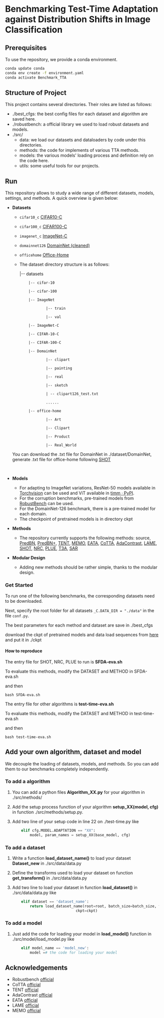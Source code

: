 # Benchmarking Test-Time Adaptation against Distribution Shifts in Image Classification

## Prerequisites

To use the repository, we provide a conda environment.
```bash
conda update conda
conda env create -f environment.yaml
conda activate Benchmark_TTA 
```

## Structure of Project

This project contains several directories. Their roles are listed as follows:

+ ./best_cfgs: the best config files for each dataset and algorithm are saved here.
+ ./robustbench: a official library we used to load robust datasets and models. 
+ ./src/
  + data: we load our datasets and dataloaders by code under this directories.
  + methods: the code for implements of various TTA methods.
  + models: the various models' loading process and definition rely on the code here.
  + utils: some useful tools for our projects. 

## Run


This repository allows to study a wide range of different datasets, models, settings, and methods. A quick overview is given below:

- **Datasets**
  
  - `cifar10_c` [CIFAR10-C](https://zenodo.org/record/2535967#.ZBiI7NDMKUk)
  
  - `cifar100_c` [CIFAR100-C](https://zenodo.org/record/3555552#.ZBiJA9DMKUk)
  
  - `imagenet_c` [ImageNet-C](https://zenodo.org/record/2235448#.Yj2RO_co_mF)
  
  - `domainnet126` [DomainNet (cleaned)](http://ai.bu.edu/M3SDA/)
  
  - `officehome` [Office-Home](https://drive.google.com/file/d/0B81rNlvomiwed0V1YUxQdC1uOTg/view?usp=sharing&resourcekey=0-2SNWq0CDAuWOBRRBL7ZZsw)
  
  - The dataset directory structure is as follows:



  	|-- datasets 
  	
  	        |-- cifar-10
  	
  	        |-- cifar-100
  	
  	        |-- ImageNet
  	
  	                |-- train
  	
  	                |-- val
  	
  	        |-- ImageNet-C
  	
  	        |-- CIFAR-10-C
  	
  	        |-- CIFAR-100-C
  	
  	        |-- DomainNet
  	
  	                |-- clipart
  	
  	                |-- painting
  	
  	                |-- real
  	
  	                |-- sketch
  	
  	                | -- clipart126_test.txt
  	
  	                ......
  	
  	        |-- office-home
  	
  	                |-- Art
  	
  	                |-- Clipart
  	
  	                |-- Product
  	
  	                |-- Real_World

  


  You can download the .txt file for DomainNet in ./dataset/DomainNet, generate .txt file for office-home following [SHOT](https://github.com/tim-learn/SHOT)

​	

- **Models**
  
  - For adapting to ImageNet variations, ResNet-50 models available in [Torchvision](https://pytorch.org/vision/0.14/models.html) can be used and ViT available in [timm · PyPI](https://pypi.org/project/timm/#models).
  - For the corruption benchmarks, pre-trained models from [RobustBench](https://github.com/RobustBench/robustbench) can be used.
  - For the DomainNet-126 benchmark, there is a pre-trained model for each domain.
  - The checkpoint of pretrained models is in directory ckpt

- **Methods**
  - The repository currently supports the following methods: source, [PredBN](https://arxiv.org/abs/2006.10963), [PredBN+](https://proceedings.neurips.cc/paper/2020/hash/85690f81aadc1749175c187784afc9ee-Abstract.html), [TENT](https://openreview.net/pdf?id=uXl3bZLkr3c),
    [MEMO](https://openreview.net/pdf?id=vn74m_tWu8O),  [EATA](https://arxiv.org/abs/2204.02610),
    [CoTTA](https://arxiv.org/abs/2203.13591), [AdaContrast](https://arxiv.org/abs/2204.10377), [LAME](https://arxiv.org/abs/2201.05718), [SHOT](https://arxiv.org/abs/2002.08546), [NRC](https://proceedings.neurips.cc/paper/2021/hash/f5deaeeae1538fb6c45901d524ee2f98-Abstract.html), [PLUE](https://arxiv.org/abs/2303.03770), [T3A](https://openreview.net/forum?id=e_yvNqkJKAW), [SAR](https://openreview.net/forum?id=g2YraF75Tj)


- **Modular Design**
  - Adding new methods should be rather simple, thanks to the modular design.

### Get Started
To run one of the following benchmarks, the corresponding datasets need to be downloaded.

Next, specify the root folder for all datasets `_C.DATA_DIR = "./data"` in the file `conf.py`. 

The best parameters for each method and dataset are save in ./best_cfgs

download the ckpt of pretrained models and data load sequences from [here](https://drive.google.com/drive/folders/14GWvsEI5pDc3Mm7vqyELeBPuRUSPt-Ao?usp=sharing) and put it in ./ckpt
#### How to reproduce

The entry file for SHOT, NRC, PLUE to run is **SFDA-eva.sh**

To evaluate this methods, modify the DATASET and METHOD in SFDA-eva.sh

and then

```shell
bash SFDA-eva.sh
```

The entry file for other algorithms is **test-time-eva.sh**

 To evaluate this methods, modify the DATASET and METHOD in test-time-eva.sh

and then

```shell
bash test-time-eva.sh
```

## Add your own algorithm, dataset and model

We decouple the loading of datasets, models, and methods. So you can add them to our benchmarks completely independently.

### To add a algorithm

1. You can add a python files  **Algorithm_XX.py** for your algorithm in ./src/methods/

2. Add the setup process function of your algorithm **setup_XX(model, cfg)** in function ./src/methods/setup.py.

3. Add two line of your setup code in line 22 on ./test-time.py like

   ~~~python
       elif cfg.MODEL.ADAPTATION == "XX":
           model, param_names = setup_XX(base_model, cfg)
   ~~~

### To add a dataset

1. Write a function **load_dataset_name()** to load your dataset **Dataset_new** in ./src/data/data.py

2. Define the transforms used to load your dataset on function **get_transform()** in ./src/data/data.py

3. Add two line to load your dataset in function **load_dataset()** in ./src/data/data.py like

   ```python
       elif dataset == 'dataset_name':
           return load_dataset_name(root=root, batch_size=batch_size, workers=workers, split=split, transforms=transforms,
                                ckpt=ckpt)
   ```

### To add a model 

1. Just add the code for loading your model in **load_model()** function in ./src/model/load_model.py like

   ```python
       elif model_name == 'model_new':
           model =# the code for loading your model
   ```

   

## Acknowledgements

+ Robustbench [official](https://github.com/RobustBench/robustbench)
+ CoTTA [official](https://github.com/qinenergy/cotta)
+ TENT [official](https://github.com/DequanWang/tent)
+ AdaContrast [official](https://github.com/DianCh/AdaContrast)
+ EATA [official](https://github.com/mr-eggplant/EATA)
+ LAME [official](https://github.com/fiveai/LAME)
+ MEMO [official](https://github.com/zhangmarvin/memo)

